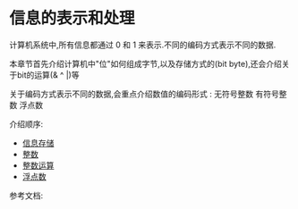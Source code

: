 # 信息的表示和处理

计算机系统中,所有信息都通过 0 和 1 来表示.不同的编码方式表示不同的数据.

本章节首先介绍计算机中"位"如何组成字节,以及存储方式的(bit byte),还会介绍关于bit的运算(& ^ |)等

关于编码方式表示不同的数据,会重点介绍数值的编码形式 : 无符号整数 有符号整数 浮点数

介绍顺序:

* [信息存储](./2.1.md)
* [整数](./2.2.md)
* [整数运算](./2.3.md)
* [浮点数](./2.4.md)

参考文档: